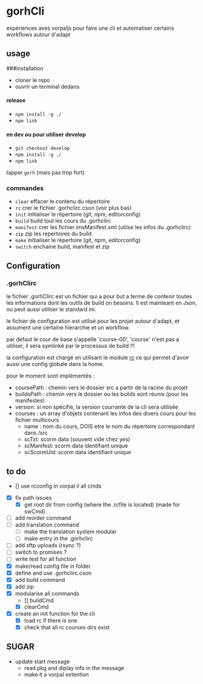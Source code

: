 # gorhCli

expériences aves vorpaljs pour faire une cli et automatiser certains workflows autour d'adapt

## usage 

###installation

- cloner le repo
- ouvrir un terminal dedans

#### release

- ```npm install -g ./```
- ```npm link```


#### en dev ou pour utiliser develop

- ```git checkout develop```
- ```npm install -g ./```
- ```npm link```

tapper ```gorh``` (mais pas trop fort)

### commandes

- ```clear``` effacer le contenu du répertoire
- ```rc``` crer le fichier .gorhclirc.cson (voir plus bas)
- ```init``` initialiser le répertoire (git, npm, editorconfig)
- ```build``` build tout les cours du .gorhclirc
- ```manifest``` crer les fichier imsManifest.xml (utilse les infos du .gorhclirc)
- ```zip``` zip les repertoires du build
- ```make``` initialiser le répertoire (git, npm, editorconfig)
- ```switch``` enchaine build, manifest et zip

## Configuration

### .gorhClirc

le fichier .gorhClirc est un fichier qui a pour but a terme de contenir toutes les informations dont les outils de build on besoins. 
Il est mainteant en Json, ou peut aussi utiliser le standard ini.

le fichier de configuration est utilisé pour les projet autour d'adapt, et assument une certaine hierarchie et un workflow.

par defaut le cour de base s'appelle 'course-00', 'course' n'est pas a utiliser, il sera symlinké par le processus de build !!!

la configuration est chargé en utilisant le module [rc](https://github.com/dominictarr/rc) ce qui permet d'avoir aussi une config globale dans la home.

pour le moment sont implémentés :

- coursePath : chemin vers le dossier src a partir de la racine du projet
- buildsPath : chemin vers le dossier ou les builds sont réunis (pour les manifestes)
- version: si non spécifié, la version courrante de la cli sera utilisée
- courses : un array d'objets contenant les infos des divers cours pour les fichier multicours
  - name : nom du cours, DOIS etre le nom du répertoire correspondant dans /src
  - scTxt: scorm data (souvent vide chez yes)
  - scManifest: scorm data identifiant unique
  - scScormUid: scorm data identifiant unique

## to do

- [] use rcconfig in vorpal il all cmds
- [x] fix path issues
  - [x] get root dir from config (where the .rcfile is located) (made for swCmd)
- [ ] add reorder command
- [ ] add translation command
  - [ ] make the translation system modular
  - [ ] make entry in the .gorhclirc
- [ ] add sftp uploads (rsync ?)
- [ ] switch to promises ?
- [ ] write test for all function
- [x] make/read config file in folder
- [x] define and use .gorhclirc.cson
- [x] add build command
- [x] add zip
- [x] modularise all commands
  - [] buildCmd
  - [x] clearCmd
- [x] create an init function for the cli
  - [x] load rc if there is one
  - [x] check that all rc courses dirs exist

## SUGAR

- update start message
  - read pkg and diplay info in the message
  - make it a vorpal extention
